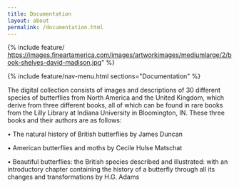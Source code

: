 ```yaml
---
title: Documentation
layout: about
permalink: /documentation.html
---
```

{% include feature/ https://images.fineartamerica.com/images/artworkimages/mediumlarge/2/book-shelves-david-madison.jpg" %}

{% include feature/nav-menu.html sections="Documentation" %}

The digital collection consists of images and descriptions of 30 different species of butterflies from North America and the United Kingdom, which derive from three different books, all of which can be found in rare books from the Lilly Library at Indiana University in Bloomington, IN. These three books and their authors are as follows:

•	The natural history of British butterflies by James Duncan

•	American butterflies and moths by Cecile Hulse Matschat

•	Beautiful butterflies: the British species described and illustrated: with an introductory chapter containing the history of a butterfly through all its changes and transformations by H.G. Adams
